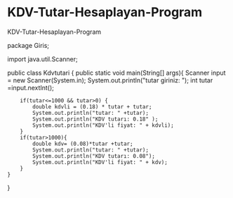 # KDV-Tutar-Hesaplayan-Program
KDV-Tutar-Hesaplayan-Program

package Giris;

import java.util.Scanner;

public class Kdvtutari {
    public static void main(String[] args){
        Scanner input = new Scanner(System.in);
        System.out.println("tutar giriniz: ");
        int tutar =input.nextInt();

        if(tutar<=1000 && tutar>0) {
            double kdvli = (0.18) * tutar + tutar;
            System.out.println("tutar: " +tutar);
            System.out.println("KDV tutarı: 0.18" );
            System.out.println("KDV'li fiyat: " + kdvli);
        }
        if(tutar>1000){
            double kdv= (0.08)*tutar +tutar;
            System.out.println("tutar: " +tutar);
            System.out.println("KDV tutarı: 0.08");
            System.out.println("KDV'li fiyat: " + kdv);
        }
    }
}

